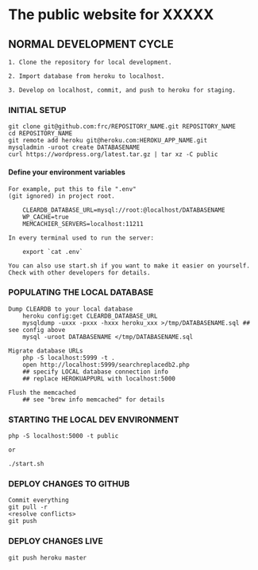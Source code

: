 The public website for XXXXX
===================================================

NORMAL DEVELOPMENT CYCLE
------------------------

    1. Clone the repository for local development.

    2. Import database from heroku to localhost.

    3. Develop on localhost, commit, and push to heroku for staging.


### INITIAL SETUP

    git clone git@github.com:frc/REPOSITORY_NAME.git REPOSITORY_NAME
    cd REPOSITORY_NAME
    git remote add heroku git@heroku.com:HEROKU_APP_NAME.git
    mysqladmin -uroot create DATABASENAME
    curl https://wordpress.org/latest.tar.gz | tar xz -C public

#### Define your environment variables

    For example, put this to file ".env"
    (git ignored) in project root.

        CLEARDB_DATABASE_URL=mysql://root:@localhost/DATABASENAME
        WP_CACHE=true
        MEMCACHIER_SERVERS=localhost:11211

    In every terminal used to run the server:

        export `cat .env`

    You can also use start.sh if you want to make it easier on yourself. Check with other developers for details.


### POPULATING THE LOCAL DATABASE

    Dump CLEARDB to your local database
        heroku config:get CLEARDB_DATABASE_URL
        mysqldump -uxxx -pxxx -hxxx heroku_xxx >/tmp/DATABASENAME.sql ## see config above
        mysql -uroot DATABASENAME </tmp/DATABASENAME.sql

    Migrate database URLs
        php -S localhost:5999 -t .
        open http://localhost:5999/searchreplacedb2.php
        ## specify LOCAL database connection info
        ## replace HEROKUAPPURL with localhost:5000

    Flush the memcached
        ## see "brew info memcached" for details


### STARTING THE LOCAL DEV ENVIRONMENT

    php -S localhost:5000 -t public

    or

    ./start.sh


### DEPLOY CHANGES TO GITHUB

    Commit everything
    git pull -r
    <resolve conflicts>
    git push

### DEPLOY CHANGES LIVE

    git push heroku master

